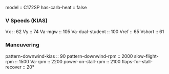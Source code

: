 model :: C172SP
has-carb-heat :: false

### V Speeds (KIAS)
Vx :: 62
Vy :: 74
Va-mgw :: 105
Va-dual-student :: 100
Vref :: 65
Vshort :: 61

### Maneuvering
pattern-downwind-kias :: 90
pattern-downwind-rpm :: 2000
slow-flight-rpm :: 1500
Va-rpm :: 2200
power-on-stall-rpm :: 2100
flaps-for-stall-recover :: 20°